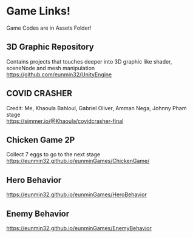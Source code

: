 # Game Links!
Game Codes are in Assets Folder! 

## 3D Graphic Repository
Contains projects that touches deeper into 3D graphic
like shader, sceneNode and mesh manipulation 
https://github.com/eunmin32/UnityEngine

## COVID CRASHER
Credit: Me, Khaoula Bahloul, Gabriel Oliver, Amman Nega, Johnny Pham stage&nbsp;<br/>
https://simmer.io/@Khaoula/covidcrasher-final

## Chicken Game 2P
Collect 7 eggs to go to the next stage&nbsp;<br/>
https://eunmin32.github.io/eunminGames/ChickenGame/

## Hero Behavior
https://eunmin32.github.io/eunminGames/HeroBehavior

## Enemy Behavior
https://eunmin32.github.io/eunminGames/EnemyBehavior

